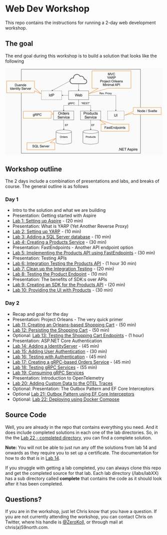 # Web Dev Workshop

This repo contains the instructions for running a 2-day web development workshop.

## The goal

The end goal during this workshop is to build a solution that looks like the following

![Architecture Overview](resources/architecture-overview.png)

## Workshop outline

The 2 days include a combination of presentations and labs, and breaks of course. The general outline is as follows

### Day 1

- Intro to the solution and what we are building
- Presentation: Getting started with Aspire
- [Lab 1: Setting up Aspire](./labs/lab1/lab1.md) - (20 min)
- Presentation: What is YARP (Yet Another Reverse Proxy)
- [Lab 2: Setting up YARP](./labs/lab2/lab2.md) - (10 min)
- [Lab 3: Adding a SQL Server database](./labs/lab3/lab3.md) - (10 min)
- [Lab 4: Creating a Products Service](./labs/lab4/lab4.md) - (30 min)
- Presentation: FastEndpoints - Another API endpoint option
- [Lab 5: Implementing the Products API using FastEndpoints](./labs/lab5/lab5.md) - (30 min)
- Presentation: Testing APIs
- [Lab 6: Integration Testing the Products API](./labs/lab6/lab6.md) - (1 hour 30 min)
- [Lab 7: Clean up the Integration Testing](./labs/lab7/lab7.md) - (20 min)
- [Lab 8: Testing the Product Endpoint](./labs/lab8/lab8.md) - (10 min)
- Presentation: The benefits of SDK:s over APIs
- [Lab 9: Creating an SDK for the Products API](./labs/lab9/lab9.md) - (20 min)
- [Lab 10: Providing the UI with Products](./labs/lab10/lab10.md) - (30 min)

### Day 2
- Recap and goal for the day
- Presentation: Project Orleans - The very quick primer
- [Lab 11: Creating an Orleans-based Shopping Cart](./labs/lab11/lab11.md) - (50 min)
- [Lab 12: Persisting the Shopping Cart](./labs/lab12/lab12.md) - (50 min)
- Optional: [Lab 13: Testing the Shopping Cart Endpoints](./labs/lab13/lab13.md) - (1 hour)
- Presentation: ASP.NET Core Authentication
- [Lab 14: Adding a IdentityServer](./labs/lab14/lab14.md) - (45 min)
- [Lab 15: Adding User Authentication](./labs/lab15/lab15.md) - (30 min)
- [Lab 16: Testing with Authentication](./labs/lab16/lab16.md) - (45 min)
- [Lab 17: Creating a gRPC-based Orders Service](./labs/lab17/lab17.md) - (45 min)
- [Lab 18: Testing gRPC Services](./labs/lab18/lab18.md) - (55 min)
- [Lab 19: Consuming gRPC Services](./labs/lab19/lab19.md)
- Presentation: Introduction to OpenTelemetry
- [Lab 20: Adding Custom Data to the OTEL Traces](./labs/lab20/lab20.md)
- Optional: Presentation: The Outbox Pattern and EF Core Interceptors
- Optional [Lab 21: Outbox Pattern using EF Core Interceptors](./labs/lab21/lab21.md)
- Optional: [Lab 22: Deploying using Docker Compose](./labs/lab21/lab21.md)

## Source Code

Well, you are already in the repo that contains everything you need. And it does include completed solutions in each one of the lab directories. So, in the the [Lab 22 - completed directory](./labs/lab22/completed), you can find a complete solution.

__Note:__ You will not be able to just run any off the solutions from lab 14 and onwards as they require you to set up a certificate. The documentation for how to do that is in [Lab 14](./labs/lab14/lab14.md).

If you struggle with getting a lab completed, you can always clone this repo and get the completed source for that lab. Each lab directory (/labs/labXX) has a sub directory called __complete__ that contains the code as it should look after it has been completed.

## Questions?

If you are in the workshop, just let Chris know that you have a question. If you are not currently attending the workshop, you can contact Chris on Twitter, where his handle is [@ZeroKoll](https://twitter.com/ZeroKoll), or through mail at chris(a)59north.com.